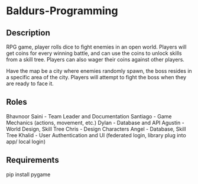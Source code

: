 # Baldurs-Programming

## Description
RPG game, player rolls dice to fight enemies in an open world. Players will get coins for every winning battle, and can use the coins to unlock skills from a skill tree. Players can also wager their coins against other players. 

Have the map be a city where enemies randomly spawn, the boss resides in a specific area of the city. Players will attempt to fight the boss when they are ready to face it. 

## Roles
Bhavnoor Saini - Team Leader and Documentation
Santiago - Game Mechanics (actions, movement, etc.)
Dylan - Database and API
Agustin - World Design, Skill Tree
Chris - Design Characters
Angel - Database, Skill Tree
Khalid - User Authentication and UI (federated login, library plug into app/ local login)

## Requirements
pip install pygame
